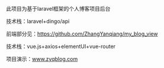 此项目为基于laravel框架的个人博客项目后台

技术栈：laravel+dingo/api

前端部分见：https://github.com/ZhangYanqiang/my_blog_view

技术栈：vue.js+axios+elementUI+vue-router

项目演示：www.zyqblog.com
